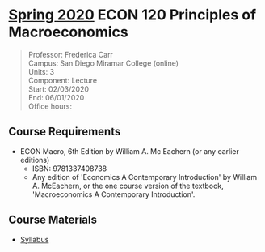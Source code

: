 # [Spring 2020](/index) ECON 120 Principles of Macroeconomics
> Professor: Frederica Carr<br>
> Campus: San Diego Miramar College (online)<br>
> Units: 3<br>
> Component: Lecture<br>
> Start: 02/03/2020<br>
> End: 06/01/2020<br>
> Office hours:

## Course Requirements

  * ECON Macro, 6th Edition by William A. Mc Eachern (or any earlier editions)
    - ISBN: 9781337408738
    - Any edition of 'Economics A Contemporary Introduction' by
      William A. McEachern, or the one course version of the textbook,
      'Macroeconomics A Contemporary Introduction'.

## Course Materials

  * [Syllabus](file:./media/econ120_syllabus.pdf)
